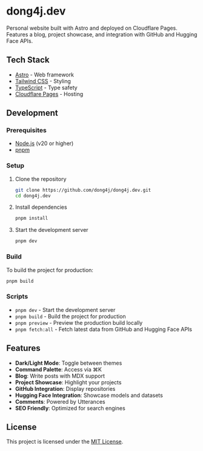 # dong4j.dev

Personal website built with Astro and deployed on Cloudflare Pages. Features a blog, project showcase, and integration with GitHub and Hugging Face APIs.

## Tech Stack

- [Astro](https://astro.build) - Web framework
- [Tailwind CSS](https://tailwindcss.com) - Styling
- [TypeScript](https://www.typescriptlang.org) - Type safety
- [Cloudflare Pages](https://pages.cloudflare.com) - Hosting

## Development

### Prerequisites

- [Node.js](https://nodejs.org) (v20 or higher)
- [pnpm](https://pnpm.io)

### Setup

1. Clone the repository

    ```sh
    git clone https://github.com/dong4j/dong4j.dev.git
    cd dong4j.dev
    ```

2. Install dependencies

    ```sh
    pnpm install
    ```

3. Start the development server

    ```sh
    pnpm dev
    ```

### Build

To build the project for production:

```sh
pnpm build
```

### Scripts

- `pnpm dev` - Start the development server
- `pnpm build` - Build the project for production
- `pnpm preview` - Preview the production build locally
- `pnpm fetch:all` - Fetch latest data from GitHub and Hugging Face APIs

## Features

- **Dark/Light Mode**: Toggle between themes
- **Command Palette**: Access via ⌘K
- **Blog**: Write posts with MDX support
- **Project Showcase**: Highlight your projects
- **GitHub Integration**: Display repositories
- **Hugging Face Integration**: Showcase models and datasets
- **Comments**: Powered by Utterances
- **SEO Friendly**: Optimized for search engines

## License

This project is licensed under the [MIT License](LICENSE).
